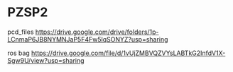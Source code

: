# PZSP2 

pcd_files
https://drive.google.com/drive/folders/1p-LCnmaP6JB8NYMNJaP5F4Fw5lqSONYZ?usp=sharing


ros bag 
https://drive.google.com/file/d/1vUjZMBVQZVYsLABTkG2InfdV1X-Sgw9U/view?usp=sharing

